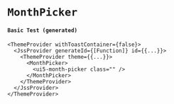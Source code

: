 # `MonthPicker`

#### `Basic Test (generated)`

```
<ThemeProvider withToastContainer={false}>
  <JssProvider generateId={[Function]} id={{...}}>
    <ThemeProvider theme={{...}}>
      <MonthPicker>
        <ui5-month-picker class="" />
      </MonthPicker>
    </ThemeProvider>
  </JssProvider>
</ThemeProvider>
```


